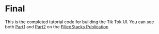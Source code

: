 # Final

This is the completed tutorial code for building the Tik Tok UI. You can see both [Part1](https://medium.com/filledstacks/breaking-down-tiktoks-ui-using-flutter-8489fe4ad944) and [Part2](https://medium.com/filledstacks/building-tiktoks-ui-in-flutter-part-2-build-the-small-parts-42fb2089d605) on the [FilledStacks Publication](https://medium.com/filledstacks)